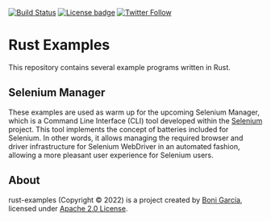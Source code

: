 [![Build Status](https://github.com/bonigarcia/rust-examples/workflows/build/badge.svg)](https://github.com/bonigarcia/rust-examples/actions)
[![License badge](https://img.shields.io/badge/license-Apache2-green.svg)](https://www.apache.org/licenses/LICENSE-2.0)
[![Twitter Follow](https://img.shields.io/twitter/follow/boni_gg.svg?style=social)](https://twitter.com/boni_gg)

# Rust Examples
This repository contains several example programs written in Rust.

## Selenium Manager
These examples are used as warm up for the upcoming Selenium Manager, which is a Command Line Interface (CLI) tool developed within the [Selenium] project. This tool implements the concept of batteries included for Selenium. In other words, it allows managing the required browser and driver infrastructure for Selenium WebDriver in an automated fashion, allowing a more pleasant user experience for Selenium users.

## About
rust-examples (Copyright &copy; 2022) is a project created by [Boni García], licensed under [Apache 2.0 License].

[Apache 2.0 License]: https://www.apache.org/licenses/LICENSE-2.0
[Boni García]: https://bonigarcia.dev/
[Selenium]: https://www.selenium.dev/
